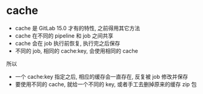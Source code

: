 # cache

- cache 是 GitLab 15.0 才有的特性, 之前得用其它方法
- cache 在不同的 pipeline 和 job 之间共享
- cache 会在 job 执行前恢复, 执行完之后保存
- 不同的 job, 相同的 cache:key, 会使用相同的 cache

所以

- 一个 cache:key 指定之后, 相应的缓存会一直存在, 反复被 job 修改并保存
- 要使用不同的 cache, 就给一个不同的 key, 或者手工去删掉原来的缓存 zip 包
